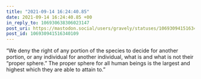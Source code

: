 ```yaml
---
title: "2021-09-14 16:24:40.85"
date: 2021-09-14 16:24:40.85 +00
in_reply_to: 106930638306023147
post_uri: https://mastodon.social/users/gravely/statuses/106930941516340109
post_id: 106930941516340109
---
```

“We deny the right of any portion of the species to decide for another portion, or any individual for another individual, what is and what is not their “proper sphere.” The proper sphere for all human beings is the largest and highest which they are able to attain to.”


